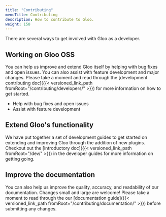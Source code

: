 ```yaml
---
title: "Contributing"
menuTitle: Contributing
description: How to contribute to Gloo.
weight: 150
---
```


There are several ways to get involved with Gloo as a developer.

## Working on Gloo OSS

You can help us improve and extend Gloo itself by helping with bug fixes and open issues. You can also assist with feature development and major changes. Please take a moment and read through the [development contributing doc]({{< versioned_link_path fromRoot="/contributing/developers/" >}}) for more information on how to get started.

* Help with bug fixes and open issues
* Assist with feature development

## Extend Gloo's functionality

We have put together a set of development guides to get started on extending and improving Gloo through the addition of new plugins. Checkout out the [introductory doc]({{< versioned_link_path fromRoot="/dev/" >}}) in the developer guides for more information on getting going.

## Improve the documentation

You can also help us improve the quality, accuracy, and readability of our documentation. Changes small and large are welcome! Please take a moment to read through the our [documentation guide]({{< versioned_link_path fromRoot="/contributing/documentation/" >}}) before submitting any changes.
